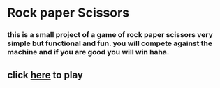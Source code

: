 # Rock paper Scissors

### this is a small project of a game of rock paper scissors very simple but functional and fun. you will compete against the machine and if you are good you will win haha.

## click <a href = "https://pedra-papel-tesoura-js-ten.vercel.app/">here</a> to play

<img href = "">
